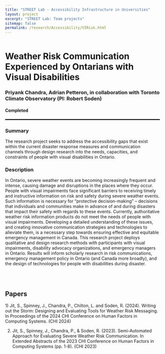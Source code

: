 ```yaml
---
title: "STREET Lab - Accessibility Infrastructure in Universities"
layout: project
excerpt: "STREET Lab: Team projects"
sitemap: false
permalink: /research/Accessibility/VIRisk.html
---
```

<div class="row" style="display: flex;">


<!--<div class="col-sm-5 clearfix" >
  <img src="{{ site.url }}{{ site.baseurl }}/images/pubpic/{{ project.photo }}" class="img-reponsive" width="100%" style="float: left" />
</div>-->

<div class="container-fluid">
  <h1>Weather Risk Communication Experienced by Ontarians with Visual Disabilities</h1>
  <h3>Priyank Chandra, Adrian Petteron, in collaboration with Toronto Climate Observatory (PI: Robert Soden)</h3>
  <h4>Completed</h4>
</div>

</div>

<hr style="margin-top: 0.1rem;
  margin-bottom: 0.1rem;
  border: 0;
  border-top: 2px solid rgba(0, 0, 0, 0.2);"/>

<div class="row" style="display: flex;">

<div class=" col-sm-12">
  <h3>Summary</h3>
The research project seeks to address the accessibility gaps that exist within the current disaster response measures and communication channels through design research into the needs, capacities, and constraints of people with visual disabilities in Ontario. 

  <h3>Description</h3>
In Ontario, severe weather events are becoming increasingly frequent and intense, causing damage and disruptions in the places where they occur. People with visual impairments face significant barriers to receiving timely and instructive information on risk and safety during severe weather events. Such information is necessary for “protective decision-making” – decisions that individuals and communities make in advance of and during disasters that impact their safety with regards to these events. Currently, authoritative weather risk information products do not meet the needs of people with visual impairments. 	Developing a detailed understanding of these issues, and creating innovative communication strategies and technologies to alleviate them, is a necessary step towards ensuring effective and equitable emergency management in Canada. This research project deploys qualitative and design research methods with participants with visual impairments, disability advocacy organizations, and emergency managers in Ontario. Results will inform scholarly research in risk communications, emergency management policy in Ontario (and Canada more broadly), and the design of technologies for people with disabilities during disaster.


<br><br>
  
  
<h2>Papers</h2>
1) Jit, S., Spinney, J., Chandra, P., Chilton, L. and Soden, R. (2024). Writing out the Storm: Designing and Evaluating Tools for Weather Risk Messaging. In Proceedings of the 2024 CHI Conference on Human Factors in Computing Systems. (CHI 2024)

2) Jit, S., Spinney, J., Chandra, P., & Soden, R. (2023). Semi-Automated Approach for Evaluating Severe Weather Risk Communication. In Extended Abstracts of the 2023 CHI Conference on Human Factors in Computing Systems (pp. 1-8). (CHI 2023)
<br />


